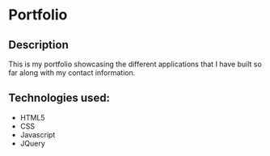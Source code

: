 # Portfolio

## Description

This is my portfolio showcasing the different applications that I have built so far along with my contact information.

## Technologies used:

* HTML5
* CSS
* Javascript
* JQuery

